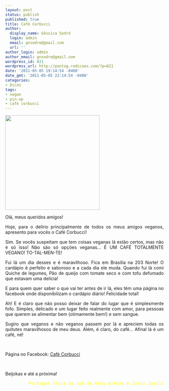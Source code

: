 ```yaml
---
layout: post
status: publish
published: true
title: Café Corbucci
author:
  display_name: Géssica Sodré
  login: admin
  email: gnsodre@gmail.com
  url: ''
author_login: admin
author_email: gnsodre@gmail.com
wordpress_id: 821
wordpress_url: http://pontog.radicaos.com/?p=821
date: '2011-05-05 19:14:54 -0400'
date_gmt: '2011-05-05 22:14:54 -0400'
categories:
- Dicas
tags:
- vegan
- pin-up
- café corbucci
---
```

<p style="text-align: justify;"><a href="http://pontog.radicaos.com/wp-content/uploads/2011/05/PinUp_12.png"><img class="aligncenter size-medium wp-image-823" title="PinUp_12" src="http://pontog.radicaos.com/wp-content/uploads/2011/05/PinUp_12-300x300.png" alt="" width="300" height="300" /></a></p>
<p style="text-align: justify;">Olá, meus queridos amigos!</p>
<p style="text-align: justify;">Hoje, para o delírio principalmente de todos os meus amigos veganos, apresento para vocês o Café Corbucci!</p>
<p style="text-align: justify;">Sim. Se vocês suspeitam que tem coisas veganas lá estão certos, mas não é só isso! Não são só opções veganas... É UM CAFÉ TOTALMENTE VEGANO! TO-TAL-MEN-TE!</p>
<p style="text-align: justify;">Fui lá um dia desses e é maravilhoso. Fica em Brasília na 203 Norte! O cardápio é perfeito e saboroso e a cada dia ele muda. Quando fui lá comi Quiche de legumes, Pão de queijo com tomate seco e com tofu defumado que estavam uma delícia!</p>
<p style="text-align: justify;">E para quem quer saber o que vai ter antes de ir lá, eles têm uma página no facebook onde disponibilizam o cardápio diário! Felicidade total!</p>
<p style="text-align: justify;">Ah! E é claro que não posso deixar de falar do lugar que é simplesmente fofo. Simples, delicado e um lugar feito realmente com amor, para pessoas que querem se alimentar bem (otimamente bem!) e sem sangue.</p>
<p style="text-align: justify;">Sugiro que veganos e não veganos passem por lá e apreciem todas os quitutes maravilhosos de meu deus. Além, é claro, do café... Afinal lá é um café, né!</p>
<p style="text-align: justify;">&nbsp;</p>
<p style="text-align: justify;">Página no Facebook: <a title="Café Corbucci" href="http://www.facebook.com/pages/Caf%C3%A9-Corbucci/186161561417924" target="_blank">Café Corbucci</a></p>
<p>&nbsp;</p>
<p>Beijokas e até a próxima!</p>
<pre style="text-align: right;"><span style="color: #ffff00;">Postagem feita ao som de Keny Arkana e Janis Joplin</span></pre>
